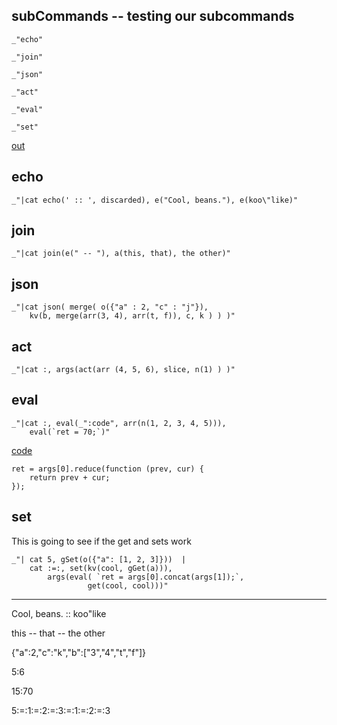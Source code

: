subCommands -- testing our subcommands
---

    _"echo"

    _"join"

    _"json"

    _"act"

    _"eval"

    _"set"

[out](# "save:")


## echo

    _"|cat echo(' :: ', discarded), e("Cool, beans."), e(koo\"like)"

## join

    _"|cat join(e(" -- "), a(this, that), the other)"

## json

    _"|cat json( merge( o({"a" : 2, "c" : "j"}), 
        kv(b, merge(arr(3, 4), arr(t, f)), c, k ) ) )"

## act

    _"|cat :, args(act(arr (4, 5, 6), slice, n(1) ) )"

## eval

    _"|cat :, eval(_":code", arr(n(1, 2, 3, 4, 5))), 
        eval(`ret = 70;`)"



[code]()

    ret = args[0].reduce(function (prev, cur) {
        return prev + cur;
    });

## set

This is going to see if the get and sets work

    _"| cat 5, gSet(o({"a": [1, 2, 3]}))  |
        cat :=:, set(kv(cool, gGet(a))), 
            args(eval( `ret = args[0].concat(args[1]);`,
                     get(cool, cool)))"
                     
---
Cool, beans. :: koo"like

this -- that -- the other

{"a":2,"c":"k","b":["3","4","t","f"]}

5:6

15:70

5:=:1:=:2:=:3:=:1:=:2:=:3


